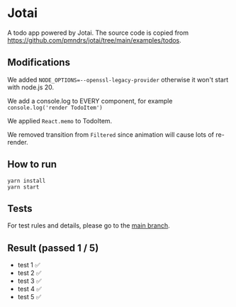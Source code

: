 # Jotai

A todo app powered by Jotai.
The source code is copied from https://github.com/pmndrs/jotai/tree/main/examples/todos.

## Modifications

We added `NODE_OPTIONS=--openssl-legacy-provider` otherwise it won't start with node.js 20.

We add a console.log to EVERY component, for example `console.log('render TodoItem')`

We applied `React.memo` to TodoItem.

We removed transition from `Filtered` since animation will cause lots of re-render.

## How to run

```
yarn install
yarn start
```

## Tests

For test rules and details, please go to the <a href="https://github.com/tylerlong/todo-state-management" target="_blank">main branch</a>.

## Result (passed 1 / 5)

- test 1 ✅
- test 2 ✅
- test 3 ✅
- test 4 ✅
- test 5 ✅
